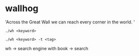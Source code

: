 # wallhog

'Across the Great Wall we can reach every corner in the world. '

`./wh <keyword>`

`./wh <keyword> -t <tag>`

wh -> search engine with book -> search